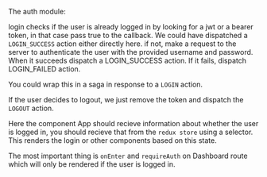 The auth module:

login checks if the user is already logged in by looking for a jwt or a bearer token, in that case pass true to the callback. We could have dispatched a `LOGIN_SUCCESS` action either directly here.
if not, make a request to the server to authenticate the user with the provided username and password. When it succeeds dispatch a LOGIN_SUCCESS action. If it fails, dispatch LOGIN_FAILED action.

You could wrap this in a saga in response to a `LOGIN` action.

If the user decides to logout, we just remove the token and dispatch the `LOGOUT` action.

Here the component App should recieve information about whether the user is logged in, you should recieve that from the `redux store` using a selector.
This renders the login or other components based on this state.

The most important thing is `onEnter` and `requireAuth` on Dashboard route which will only be rendered if the user is logged in.
